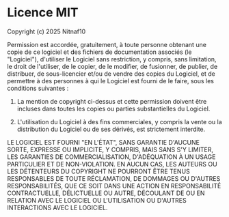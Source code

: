 # Licence MIT

Copyright (c) 2025 Nitnaf10

Permission est accordée, gratuitement, à toute personne obtenant une copie de ce logiciel et des fichiers de documentation associés (le "Logiciel"), d'utiliser le Logiciel sans restriction, y compris, sans limitation, le droit de l'utiliser, de le copier, de le modifier, de fusionner, de publier, de distribuer, de sous-licencier et/ou de vendre des copies du Logiciel, et de permettre à des personnes à qui le Logiciel est fourni de le faire, sous les conditions suivantes :

1. La mention de copyright ci-dessus et cette permission doivent être incluses dans toutes les copies ou parties substantielles du Logiciel.

2. L'utilisation du Logiciel à des fins commerciales, y compris la vente ou la distribution du Logiciel ou de ses dérivés, est strictement interdite.

LE LOGICIEL EST FOURNI "EN L'ÉTAT", SANS GARANTIE D'AUCUNE SORTE, EXPRESSE OU IMPLICITE, Y COMPRIS, MAIS SANS S'Y LIMITER, LES GARANTIES DE COMMERCIALISATION, D'ADÉQUATION À UN USAGE PARTICULIER ET DE NON-VIOLATION. EN AUCUN CAS, LES AUTEURS OU LES DÉTENTEURS DU COPYRIGHT NE POURRONT ÊTRE TENUS RESPONSABLES DE TOUTE RÉCLAMATION, DE DOMMAGES OU D'AUTRES RESPONSABILITÉS, QUE CE SOIT DANS UNE ACTION EN RESPONSABILITÉ CONTRACTUELLE, DÉLICTUELLE OU AUTRE, DÉCOULANT DE OU EN RELATION AVEC LE LOGICIEL OU L'UTILISATION OU D'AUTRES INTERACTIONS AVEC LE LOGICIEL.
